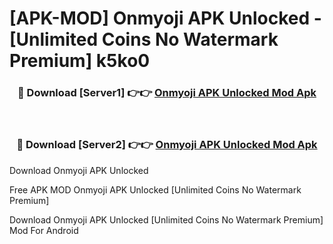 # [APK-MOD] Onmyoji APK Unlocked - [Unlimited Coins No Watermark Premium] k5ko0



<div align="center">
<h3>🔴 Download [Server1] 👉👉 <a href="https://momento.my/?title=Onmyoji_APK_Unlocked">Onmyoji APK Unlocked Mod Apk</a></h3><br>

<h3>🔴 Download [Server2] 👉👉 <a href="https://momento.my/?title=Onmyoji_APK_Unlocked">Onmyoji APK Unlocked Mod Apk</a></h3>
</div>



Download Onmyoji APK Unlocked 

Free APK MOD Onmyoji APK Unlocked [Unlimited Coins No Watermark Premium]

Download Onmyoji APK Unlocked [Unlimited Coins No Watermark Premium] Mod For Android
